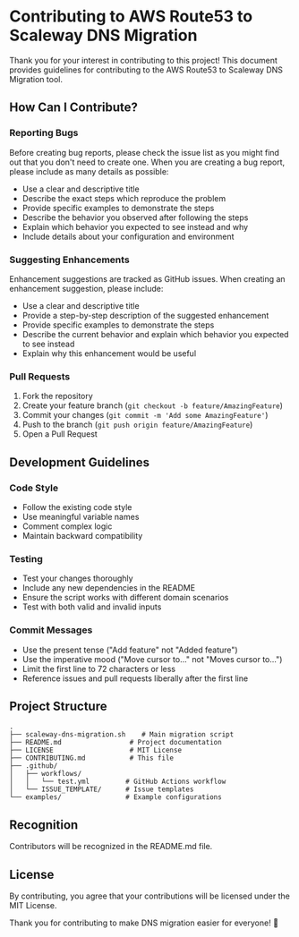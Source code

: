 # Contributing to AWS Route53 to Scaleway DNS Migration

Thank you for your interest in contributing to this project! This document provides guidelines for contributing to the AWS Route53 to Scaleway DNS Migration tool.

## How Can I Contribute?

### Reporting Bugs

Before creating bug reports, please check the issue list as you might find out that you don't need to create one. When you are creating a bug report, please include as many details as possible:

* Use a clear and descriptive title
* Describe the exact steps which reproduce the problem
* Provide specific examples to demonstrate the steps
* Describe the behavior you observed after following the steps
* Explain which behavior you expected to see instead and why
* Include details about your configuration and environment

### Suggesting Enhancements

Enhancement suggestions are tracked as GitHub issues. When creating an enhancement suggestion, please include:

* Use a clear and descriptive title
* Provide a step-by-step description of the suggested enhancement
* Provide specific examples to demonstrate the steps
* Describe the current behavior and explain which behavior you expected to see instead
* Explain why this enhancement would be useful

### Pull Requests

1. Fork the repository
2. Create your feature branch (`git checkout -b feature/AmazingFeature`)
3. Commit your changes (`git commit -m 'Add some AmazingFeature'`)
4. Push to the branch (`git push origin feature/AmazingFeature`)
5. Open a Pull Request

## Development Guidelines

### Code Style

* Follow the existing code style
* Use meaningful variable names
* Comment complex logic
* Maintain backward compatibility

### Testing

* Test your changes thoroughly
* Include any new dependencies in the README
* Ensure the script works with different domain scenarios
* Test with both valid and invalid inputs

### Commit Messages

* Use the present tense ("Add feature" not "Added feature")
* Use the imperative mood ("Move cursor to..." not "Moves cursor to...")
* Limit the first line to 72 characters or less
* Reference issues and pull requests liberally after the first line

## Project Structure

```
.
├── scaleway-dns-migration.sh    # Main migration script
├── README.md                 # Project documentation
├── LICENSE                   # MIT License
├── CONTRIBUTING.md           # This file
├── .github/
│   ├── workflows/
│   │   └── test.yml         # GitHub Actions workflow
│   └── ISSUE_TEMPLATE/      # Issue templates
└── examples/                # Example configurations
```

## Recognition

Contributors will be recognized in the README.md file.

## License

By contributing, you agree that your contributions will be licensed under the MIT License.

Thank you for contributing to make DNS migration easier for everyone! 🚀